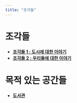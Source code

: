 ```yaml
---
title: "조각들"
---
```


# 조각들
<div class="grid cards" markdown>

-   [__조각들 1 :  도시에 대한 이야기__](./1/index.md)
-   [__조각들 2 :  우리들에 대한 이야기__](./2/index.md)

</div>

# 목적 있는 공간들
<div class="grid cards" markdown>

-   [__도서관__](./library/index.md)

</div>